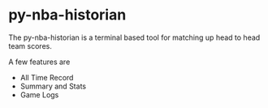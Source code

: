 # py-nba-historian

The py-nba-historian is a terminal based tool for 
matching up head to head team scores. 

A few features are 
- All Time Record 
- Summary and Stats 
- Game Logs 

